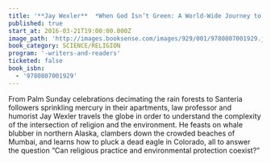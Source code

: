 ```yaml
---
title: '**Jay Wexler**  *When God Isn’t Green: A World-Wide Journey to Places Where Religious Practices and Environmentalism Collide*'
published: true
start_at: 2016-03-21T19:00:00.000Z
image_path: 'http://images.booksense.com/images/929/001/9780807001929.jpg'
book_category: SCIENCE/RELIGION
program: '-writers-and-readers'
ticketed: false
book_isbn:
  - '9780807001929'
---
```


From Palm Sunday celebrations decimating the rain forests to Santeria followers sprinkling mercury in their apartments, law professor and humorist Jay Wexler travels the globe in order to understand the complexity of the intersection of religion and the environment. He feasts on whale blubber in northern Alaska, clambers down the crowded beaches of Mumbai, and learns how to pluck a dead eagle in Colorado, all to answer the question “Can religious practice and environmental protection coexist?”